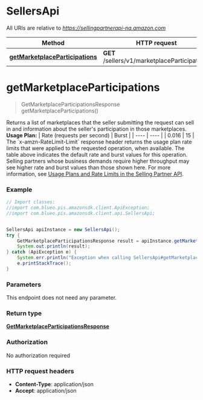 # SellersApi

All URIs are relative to *https://sellingpartnerapi-na.amazon.com*

Method | HTTP request | Description
------------- | ------------- | -------------
[**getMarketplaceParticipations**](SellersApi.md#getMarketplaceParticipations) | **GET** /sellers/v1/marketplaceParticipations | 


<a name="getMarketplaceParticipations"></a>
# **getMarketplaceParticipations**
> GetMarketplaceParticipationsResponse getMarketplaceParticipations()



Returns a list of marketplaces that the seller submitting the request can sell in and information about the seller&#39;s participation in those marketplaces.  **Usage Plan:**  | Rate (requests per second) | Burst | | ---- | ---- | | 0.016 | 15 |  The &#x60;x-amzn-RateLimit-Limit&#x60; response header returns the usage plan rate limits that were applied to the requested operation, when available. The table above indicates the default rate and burst values for this operation. Selling partners whose business demands require higher throughput may see higher rate and burst values than those shown here. For more information, see [Usage Plans and Rate Limits in the Selling Partner API](https://developer-docs.amazon.com/sp-api/docs/usage-plans-and-rate-limits-in-the-sp-api).

### Example
```java
// Import classes:
//import com.blueo.pis.amazonsdk.client.ApiException;
//import com.blueo.pis.amazonsdk.client.api.SellersApi;


SellersApi apiInstance = new SellersApi();
try {
    GetMarketplaceParticipationsResponse result = apiInstance.getMarketplaceParticipations();
    System.out.println(result);
} catch (ApiException e) {
    System.err.println("Exception when calling SellersApi#getMarketplaceParticipations");
    e.printStackTrace();
}
```

### Parameters
This endpoint does not need any parameter.

### Return type

[**GetMarketplaceParticipationsResponse**](GetMarketplaceParticipationsResponse.md)

### Authorization

No authorization required

### HTTP request headers

 - **Content-Type**: application/json
 - **Accept**: application/json

